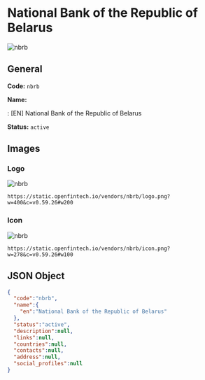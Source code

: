 
# National Bank of the Republic of Belarus 
![nbrb](https://static.openfintech.io/vendors/nbrb/logo.png?w=400&c=v0.59.26#w200)  

## General 
 
**Code:** `nbrb` 
 
**Name:** 
 
:	[EN] National Bank of the Republic of Belarus 
 
**Status:** `active` 
 

## Images 

### Logo 
 
![nbrb](https://static.openfintech.io/vendors/nbrb/logo.png?w=400&c=v0.59.26#w200)  

```
https://static.openfintech.io/vendors/nbrb/logo.png?w=400&c=v0.59.26#w200
```  

### Icon 
 
![nbrb](https://static.openfintech.io/vendors/nbrb/icon.png?w=278&c=v0.59.26#w100)  

```
https://static.openfintech.io/vendors/nbrb/icon.png?w=278&c=v0.59.26#w100
```  

## JSON Object 

```json
{
  "code":"nbrb",
  "name":{
    "en":"National Bank of the Republic of Belarus"
  },
  "status":"active",
  "description":null,
  "links":null,
  "countries":null,
  "contacts":null,
  "address":null,
  "social_profiles":null
}
```  
